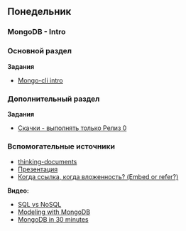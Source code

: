 ## Понедельник


### MongoDB - Intro
### Основной раздел

**Задания**
- [Mongo-cli intro](../../../../mongo-cli-intro)

### Дополнительный раздел

**Задания**
- [Скачки - выполнять только Релиз 0](../../../../core-mongo-associations-races)

### Вспомогательные источники

- [thinking-documents](https://www.mongodb.com/blog/post/thinking-documents-part-1?jmp=docs)
- [Презентация](https://www.mongodb.com/presentations/webinar-back-to-basics-thinking-in-documents)
- [Когда ссылка, когда вложенность? (Embed or refer?)](https://blog.couchbase.com/data-modelling-when-embed-or-refer/)

**Видео:**
- [SQL vs NoSQL](https://www.youtube.com/watch?v=ZS_kXvOeQ5Y&t=770s)
- [Modeling with MongoDB](https://www.youtube.com/watch?v=4rhKKFbbYT4&t=173s)
- [MongoDB in 30 minutes](https://www.youtube.com/watch?v=pWbMrx5rVBE)



<!--
### SQL
### Основной раздел

*Checkpoint Challenge #2 (~45min)*

**Задания**
- [Sql Tutor](https://sql-tutor.codingbootcamp.ru/)
- [SqlZoo](https://sqlzoo.net/wiki/SELECT_basics)

### Вспомогательные источники

- [PostgreSQL Documentation](https://www.postgresql.org/docs/)
-->

